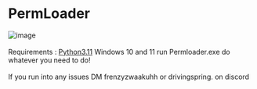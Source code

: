 # PermLoader
![image](https://github.com/Frenzy-zwaake/PermLoader/assets/130915230/b152976b-0ba6-43f7-a451-468853b9ef0b)
<br></br>
Requirements : 
[Python3.11](https://www.python.org/ftp/python/3.11.0/python-3.11.0-amd64.exe)
Windows 10 and 11
run Permloader.exe 
do whatever you need to do!<br></br>
If you run into any issues DM frenzyzwaakuhh or drivingspring. on discord

